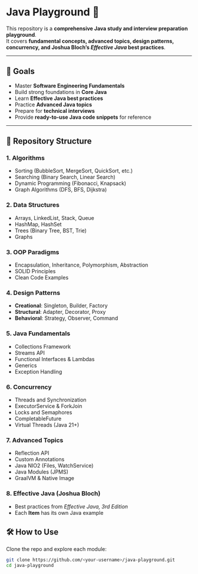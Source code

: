 # Java Playground 🚀

This repository is a **comprehensive Java study and interview preparation playground**.  
It covers **fundamental concepts, advanced topics, design patterns, concurrency, and Joshua Bloch’s *Effective Java* best practices**.

---

## 📌 Goals
- Master **Software Engineering Fundamentals**
- Build strong foundations in **Core Java**
- Learn **Effective Java best practices**
- Practice **Advanced Java topics**
- Prepare for **technical interviews**
- Provide **ready-to-use Java code snippets** for reference

---

## 📂 Repository Structure

### 1. Algorithms
- Sorting (BubbleSort, MergeSort, QuickSort, etc.)
- Searching (Binary Search, Linear Search)
- Dynamic Programming (Fibonacci, Knapsack)
- Graph Algorithms (DFS, BFS, Dijkstra)

### 2. Data Structures
- Arrays, LinkedList, Stack, Queue
- HashMap, HashSet
- Trees (Binary Tree, BST, Trie)
- Graphs

### 3. OOP Paradigms
- Encapsulation, Inheritance, Polymorphism, Abstraction
- SOLID Principles
- Clean Code Examples

### 4. Design Patterns
- **Creational**: Singleton, Builder, Factory
- **Structural**: Adapter, Decorator, Proxy
- **Behavioral**: Strategy, Observer, Command

### 5. Java Fundamentals
- Collections Framework
- Streams API
- Functional Interfaces & Lambdas
- Generics
- Exception Handling

### 6. Concurrency
- Threads and Synchronization
- ExecutorService & ForkJoin
- Locks and Semaphores
- CompletableFuture
- Virtual Threads (Java 21+)

### 7. Advanced Topics
- Reflection API
- Custom Annotations
- Java NIO2 (Files, WatchService)
- Java Modules (JPMS)
- GraalVM & Native Image

### 8. Effective Java (Joshua Bloch)
- Best practices from *Effective Java, 3rd Edition*
- Each **Item** has its own Java example

## 🛠 How to Use
Clone the repo and explore each module:
```bash
git clone https://github.com/<your-username>/java-playground.git
cd java-playground

